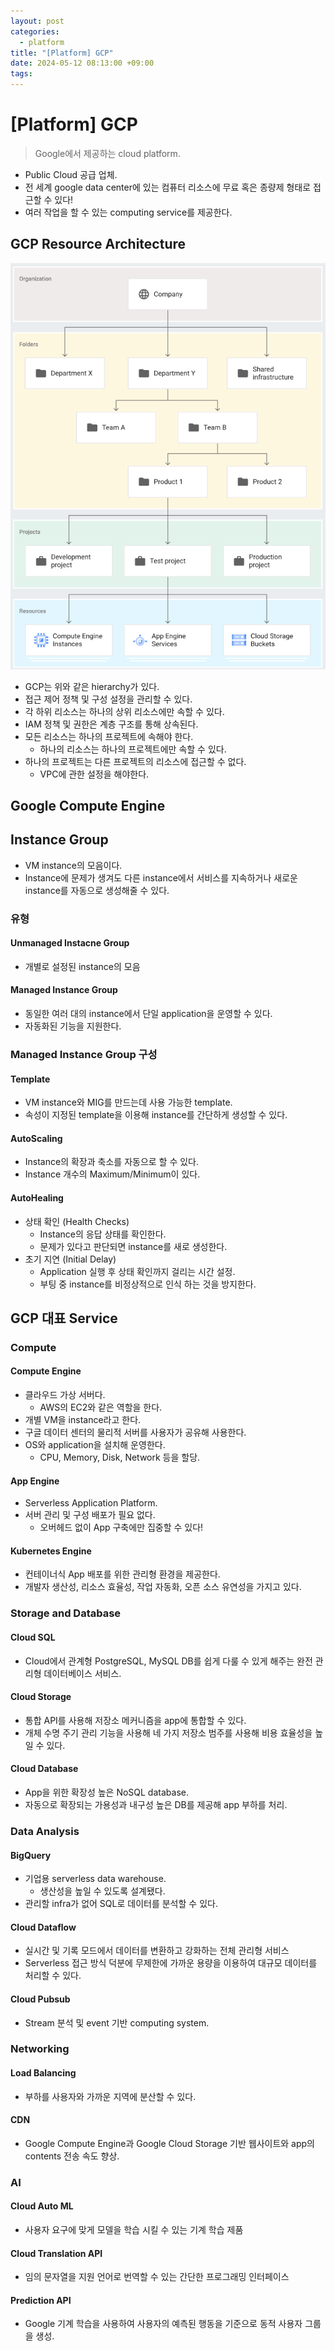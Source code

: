```yaml
---
layout: post
categories:
  - platform
title: "[Platform] GCP"
date: 2024-05-12 08:13:00 +09:00
tags:
---
```

# \[Platform] GCP

>Google에서 제공하는 cloud platform.

- Public Cloud 공급 업체.
- 전 세계 google data center에 있는 컴퓨터 리소스에 무료 혹은 종량제 형태로 접근할 수 있다!
- 여러 작업을 할 수 있는 computing service를 제공한다.

## GCP Resource Architecture

![gcp_resource_arch](/public/img/gcp_resource_arch.png)

- GCP는 위와 같은 hierarchy가 있다.
- 접근 제어 정책 및 구성 설정을 관리할 수 있다.
- 각 하위 리소스는 하나의 상위 리소스에만 속할 수 있다.
- IAM 정책 및 권한은 계층 구조를 통해 상속된다.
- 모든 리소스는 하나의 프로젝트에 속해야 한다.
	- 하나의 리소스는 하나의 프로젝트에만 속할 수 있다.
- 하나의 프로젝트는 다른 프로젝트의 리소스에 접근할 수 없다.
	- VPC에 관한 설정을 해야한다.

## Google Compute Engine


## Instance Group

- VM instance의 모음이다.
- Instance에 문제가 생겨도 다른 instance에서 서비스를 지속하거나 새로운 instance를 자동으로 생성해줄 수 있다.

### 유형

#### Unmanaged Instacne Group

- 개별로 설정된 instance의 모음

#### Managed Instance Group

- 동일한 여러 대의 instance에서 단일 application을 운영할 수 있다.
- 자동화된 기능을 지원한다.

### Managed Instance Group 구성

#### Template

- VM instance와 MIG를 만드는데 사용 가능한 template.
- 속성이 지정된 template을 이용해 instance를 간단하게 생성할 수 있다.

#### AutoScaling

- Instance의 확장과 축소를 자동으로 할 수 있다.
- Instance 개수의 Maximum/Minimum이 있다.

#### AutoHealing

- 상태 확인 (Health Checks)
	- Instance의 응답 상태를 확인한다.
	- 문제가 있다고 판단되면 instance를 새로 생성한다.
- 초기 지연 (Initial Delay)
	- Application 실행 후 상태 확인까지 걸리는 시간 설정.
	- 부팅 중 instance를 비정상적으로 인식 하는 것을 방지한다.

## GCP 대표 Service

### Compute

#### Compute Engine

- 클라우드 가상 서버다.
	- AWS의 EC2와 같은 역할을 한다.
- 개별 VM을 instance라고 한다.
- 구글 데이터 센터의 물리적 서버를 사용자가 공유해 사용한다.
- OS와 application을 설치해 운영한다.
	- CPU, Memory, Disk, Network 등을 할당.

#### App Engine

- Serverless Application Platform.
- 서버 관리 및 구성 배포가 필요 없다.
	- 오버헤드 없이 App 구축에만 집중할 수 있다!

#### Kubernetes Engine

- 컨테이너식 App 배포를 위한 관리형 환경을 제공한다.
- 개발자 생산성, 리소스 효율성, 작업 자동화, 오픈 소스 유연성을 가지고 있다.

### Storage and Database

#### Cloud SQL

- Cloud에서 관계형 PostgreSQL, MySQL DB를 쉽게 다룰 수 있게 해주는 완전 관리형 데이터베이스 서비스.

#### Cloud Storage

- 통합 API를 사용해 저장소 메커니즘을 app에 통합할 수 있다.
- 개체 수명 주기 관리 기능을 사용해 네 가지 저장소 범주를 사용해 비용 효율성을 높일 수 있다.

#### Cloud Database

- App을 위한 확장성 높은 NoSQL database.
- 자동으로 확장되는 가용성과 내구성 높은 DB를 제공해 app 부하를 처리.

### Data Analysis

#### BigQuery

- 기업용 serverless data warehouse.
	- 생산성을 높일 수 있도록 설계됐다.
- 관리할 infra가 없어 SQL로 데이터를 분석할 수 있다.

#### Cloud Dataflow

- 실시간 및 기록 모드에서 데이터를 변환하고 강화하는 전체 관리형 서비스
- Serverless 접근 방식 덕분에 무제한에 가까운 용량을 이용하여 대규모 데이터를 처리할 수 있다.

#### Cloud Pubsub

- Stream 분석 및 event 기반 computing system.

### Networking

#### Load Balancing

- 부하를 사용자와 가까운 지역에 분산할  수 있다. 

#### CDN

- Google Compute Engine과 Google Cloud Storage 기반 웹사이트와 app의 contents 전송 속도 향상.

### AI

#### Cloud Auto ML

- 사용자 요구에 맞게 모델을 학습 시킬 수 있는 기계 학습 제품

#### Cloud Translation API

- 임의 문자열을 지원 언어로 번역할 수 있는 간단한 프로그래밍 인터페이스

#### Prediction API

- Google 기계 학습을 사용하여 사용자의 예측된 행동을 기준으로 동적 사용자 그룹을 생성.